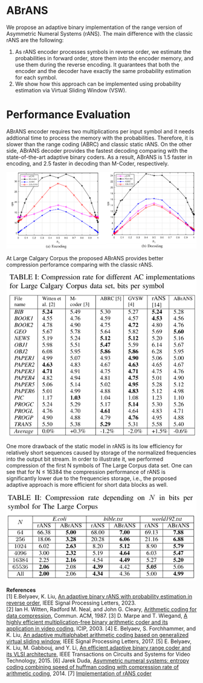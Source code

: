 # ABrANS
We propose an adaptive binary implementation of the range version of Asymmetric Numeral Systems (rANS). The main difference with the classic rANS are the following:
1. As rANS encoder processes symbols in reverse order, we estimate the probabilities in forward order, store them into the encoder
memory, and use them during the reverse encoding. It guarantees that both the encoder and the decoder have exactly the same
probability estimation for each symbol.
2. We show how this approach can be implemented using probability estimation via Virtual Sliding Window (VSW).

# Performance Evaluation
ABrANS encoder requires two multiplications per input symbol and it needs addtional time to process the memory with the probabilities. Therefore, it is slower than the range coding (ABRC) and classic static rANS. On the other side, ABrANS decoder provides the fastest decoding comparing with the state-of-the-art adaptive binary coders. As a result, ABrANS is 1.5 faster in encoding, and 2.5 faster in decoding than M-Coder, respectively.   

![Speed comparison](./doc/speed.png)

At Large Calgary Corpus the proposed ABrANS provides better compression perforamce comparing with the classic rANS.

![Compression performance comparison](./doc/LargeCalgaryCorpus.png)

One more drawback of the static model in rANS is its low efficiency for relatively short sequences caused by storage of the normalized frequencies into the output bit stream. In order to illustrate it, we performed compression of the first N symbols of The Large Corpus data set. One can see that for N ≤ 16384 the compression performance of rANS is significantly lower due to the frequencies storage, i.e., the proposed adaptive approach is more efficient for short data blocks as well.

![Compression performance comparison](./doc/LargeCorpus.png)


**References**<br />
[1] E.Belyaev, K. Liu, [An adaptive binary rANS with probability estimation in reverse order](https://ieeexplore.ieee.org/document/10283871), IEEE Signal Processing Letters, 2023. <br />
[2] Ian H. Witten, Radford M. Neal, and John G. Cleary, [Arithmetic coding for data compression](https://dl.acm.org/doi/10.1145/214762.214771), Commun. ACM, 1987.
[3] D. Marpe and T. Wiegand, [A highly efficient multiplication-free binary arithmetic coder and its application in video coding](https://ieeexplore.ieee.org/abstract/document/1246667), ICIP, 2003.
[4] E. Belyaev, S. Forchhammer, and K. Liu, [An adaptive multialphabet arithmetic coding based on generalized virtual sliding window](https://ieeexplore.ieee.org/document/7930427), IEEE Signal Processing Letters, 2017.
[5] E. Belyaev, K. Liu, M. Gabbouj, and Y. Li, [An efficient adaptive binary range coder and its VLSI architecture](https://ieeexplore.ieee.org/document/6963444), IEEE Transactions on Circuits and Systems for Video Technology, 2015.
[6] Jarek Duda, [Asymmetric numeral systems: entropy coding combining speed of huffman coding with compression rate of arithmetic coding](https://arxiv.org/abs/1311.2540), 2014.
[7] [Implementation of rANS coder](https://github.com/rygorous/ryg_rans)
